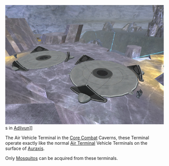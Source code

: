 ![](../images/AncientAirTerm.jpg "fig:AncientAirTerm.jpg")s in
[Adlivun](../locations/Adlivun.md)\]\]

The Air Vehicle Terminal in the [Core Combat](Core_Combat.md) Caverns, these
Terminal operate exactly like the normal [Air Terminal](Air_Terminal.md) Vehicle
Terminals on the surface of [Auraxis](../locations/Auraxis.md).

Only [Mosquitos](../vehicles/Mosquito.md) can be acquired from these terminals.

<!--[Category:Game Items](../Category:Game_Items.md)-->
